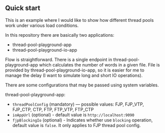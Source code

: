 ## Quick start

This is an example where I would like to show how different thread pools work under various load conditions.

In this repository there are basically two applications:

- thread-pool-playground-app
- thread-pool-playground-io-app

Flow is straightforward. There is a single endpoint in thread-pool-playground-app which calculates the number of words
in a given file. File is provided by thread-pool-playground-io-app, so it is easier for me to manage the delay (I want
to simulate long and short IO operations).

There are some configurations that may be passed using system variables.

thread-pool-playground-app:

- `threadPoolConfig` (mandatory) — possible values: FJP, FJP_VTP, FJP_CTP, CTP, FTP, FTP_VTP, FTP_CTP
- `ioAppUrl` (optional) - default value is `http://localhost:9090`
- `fjpBlockingIo` (optional) - Indicates whether use `blocking` operation, default value is `false`. It only applies to
  FJP thread pool config.
